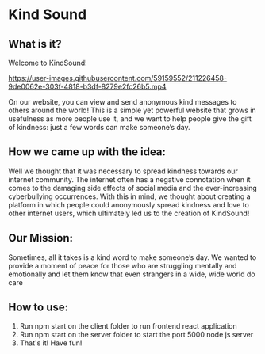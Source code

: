 # Kind Sound

## What is it?

Welcome to KindSound! 

https://user-images.githubusercontent.com/59159552/211226458-9de0062e-303f-4818-b3df-8279e2fc26b5.mp4

On our website, you can view and send anonymous kind messages to others around the world! This is a simple yet powerful website that grows in usefulness as more people use it, and we want to help people give the gift of kindness: just a few words can make someone’s day.

## How we came up with the idea:

Well we thought that it was necessary to spread kindness towards our internet community. The internet often has a negative connotation when it comes to the damaging side effects of social media and the ever-increasing cyberbullying occurrences. With this in mind, we thought about creating a platform in which people could anonymously spread kindness and love to other internet users, which ultimately led us to the creation of KindSound!

## Our Mission:

Sometimes, all it takes is a kind word to make someone’s day. We wanted to provide a moment of peace for those who are struggling mentally and emotionally and let them know that even strangers in a wide, wide world do care

## How to use:

1. Run npm start on the client folder to run frontend react application
2. Run npm start on the server folder to start the port 5000 node js server
3. That's it! Have fun!
